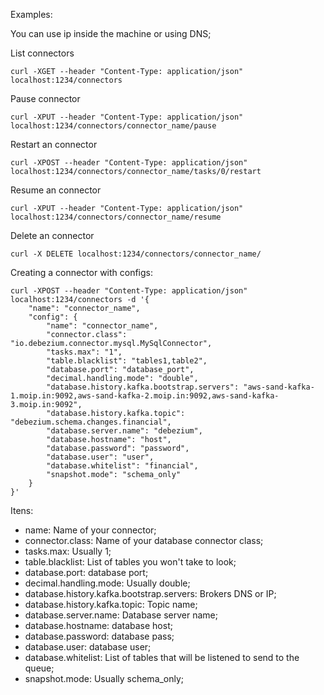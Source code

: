 Examples:

You can use ip inside the machine or using DNS;

List connectors
```
curl -XGET --header "Content-Type: application/json" localhost:1234/connectors
```

Pause connector
```
curl -XPUT --header "Content-Type: application/json" localhost:1234/connectors/connector_name/pause
```

Restart an connector
```
curl -XPOST --header "Content-Type: application/json" localhost:1234/connectors/connector_name/tasks/0/restart
```

Resume an connector
```
curl -XPUT --header "Content-Type: application/json" localhost:1234/connectors/connector_name/resume
```

Delete an connector
```
curl -X DELETE localhost:1234/connectors/connector_name/
```


Creating a connector with configs:

```
curl -XPOST --header "Content-Type: application/json" localhost:1234/connectors -d '{
    "name": "connector_name",
    "config": {
        "name": "connector_name",
        "connector.class": "io.debezium.connector.mysql.MySqlConnector",
        "tasks.max": "1",
        "table.blacklist": "tables1,table2",
        "database.port": "database_port",
        "decimal.handling.mode": "double",
        "database.history.kafka.bootstrap.servers": "aws-sand-kafka-1.moip.in:9092,aws-sand-kafka-2.moip.in:9092,aws-sand-kafka-3.moip.in:9092",
        "database.history.kafka.topic": "debezium.schema.changes.financial",
        "database.server.name": "debezium",
        "database.hostname": "host",
        "database.password": "password",
        "database.user": "user",
        "database.whitelist": "financial",
        "snapshot.mode": "schema_only"
    }
}'
```

Itens:

- name: Name of your connector;
- connector.class: Name of your database connector class;
- tasks.max: Usually 1;
- table.blacklist: List of tables you won't take to look;
- database.port: database port;
- decimal.handling.mode: Usually double;
- database.history.kafka.bootstrap.servers: Brokers DNS or IP;
- database.history.kafka.topic: Topic name;
- database.server.name: Database server name;
- database.hostname: database host;
- database.password: database pass;
- database.user: database user;
- database.whitelist: List of tables that will be listened to send to the queue;
- snapshot.mode: Usually schema_only;
